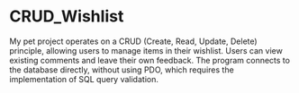 # CRUD_Wishlist

My pet project operates on a CRUD (Create, Read, Update, Delete) principle, allowing users to manage items in their wishlist. Users can view existing comments and leave their own feedback. The program connects to the database directly, without using PDO, which requires the implementation of SQL query validation.
